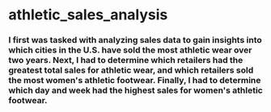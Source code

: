# athletic_sales_analysis
### I first was tasked with analyzing sales data to gain insights into which cities in the U.S. have sold the most athletic wear over two years. Next, I had to determine which retailers had the greatest total sales for athletic wear, and which retailers sold the most women's athletic footwear. Finally, I had to determine which day and week had the highest sales for women's athletic footwear.
